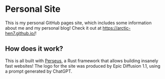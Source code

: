 # Personal Site

This is my personal GitHub pages site, which includes some information about me and my personal blog! Check it out at <https://arctic-hen7.github.io/>!

## How does it work?

This is all built with [Perseus](https://framesurge.sh/perseus/en-US), a Rust framework that allows building insanely fast websites! The logo for the site was produced by Epic Diffusion 1.1, using a prompt generated by ChatGPT.
